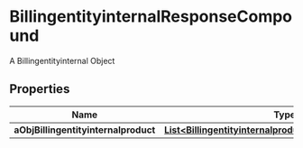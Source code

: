 

# BillingentityinternalResponseCompound

A Billingentityinternal Object

## Properties

| Name | Type | Description | Notes |
|------------ | ------------- | ------------- | -------------|
|**aObjBillingentityinternalproduct** | [**List&lt;BillingentityinternalproductResponseCompound&gt;**](BillingentityinternalproductResponseCompound.md) |  |  |



